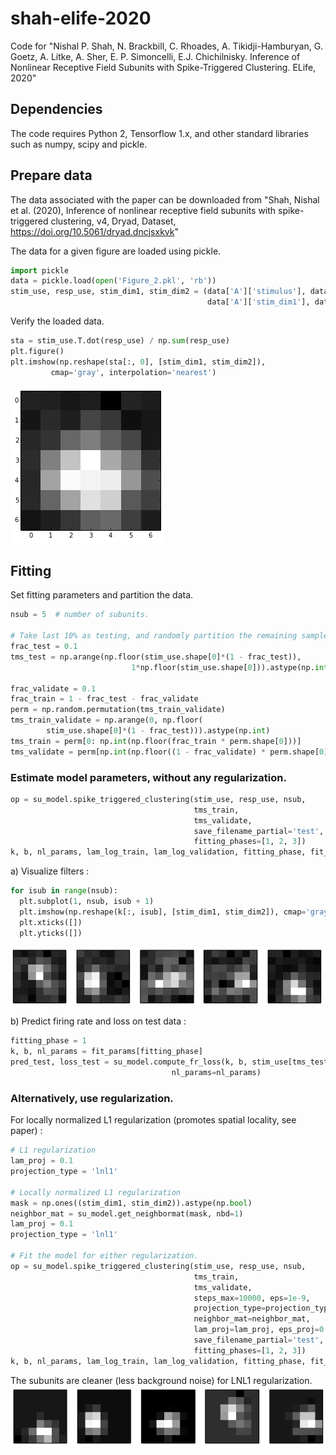 # shah-elife-2020
Code for "Nishal P. Shah, N. Brackbill, C. Rhoades, A. Tikidji-Hamburyan, G. Goetz, A. Litke, A. Sher, E. P. Simoncelli, E.J. Chichilnisky. Inference of Nonlinear Receptive Field Subunits with Spike-Triggered Clustering. ELife, 2020"

## Dependencies
The code requires Python 2, Tensorflow 1.x, and other standard libraries such as numpy, scipy and pickle.

## Prepare data
The data associated with the paper can be downloaded from "Shah, Nishal et al. (2020), Inference of nonlinear receptive field subunits with spike-triggered clustering, v4, Dryad, Dataset, https://doi.org/10.5061/dryad.dncjsxkvk"

The data for a given figure are loaded using pickle. 
```python
import pickle
data = pickle.load(open('Figure_2.pkl', 'rb'))
stim_use, resp_use, stim_dim1, stim_dim2 = (data['A']['stimulus'], data['A']['response'], 
                                            data['A']['stim_dim1'], data['A']['stim_dim2'])
```

Verify the loaded data. 
```python
sta = stim_use.T.dot(resp_use) / np.sum(resp_use)
plt.figure()
plt.imshow(np.reshape(sta[:, 0], [stim_dim1, stim_dim2]), 
         cmap='gray', interpolation='nearest')
```

![sta](doc/sta.png "Receptive field")


## Fitting
Set fitting parameters and partition the data.

```python
nsub = 5  # number of subunits.

# Take last 10% as testing, and randomly partition the remaining samples for training and validation. 
frac_test = 0.1  
tms_test = np.arange(np.floor(stim_use.shape[0]*(1 - frac_test)),
	    				   1*np.floor(stim_use.shape[0])).astype(np.int)

frac_validate = 0.1
frac_train = 1 - frac_test - frac_validate
perm = np.random.permutation(tms_train_validate)
tms_train_validate = np.arange(0, np.floor(
	    stim_use.shape[0]*(1 - frac_test))).astype(np.int)
tms_train = perm[0: np.int(np.floor(frac_train * perm.shape[0]))]
tms_validate = perm[np.int(np.floor((1 - frac_validate) * perm.shape[0])): np.int(perm.shape[0])]
```

### Estimate model parameters, without any regularization. 
```python
op = su_model.spike_triggered_clustering(stim_use, resp_use, nsub,
                                         tms_train,
                                         tms_validate,
                                         save_filename_partial='test', 
                                         fitting_phases=[1, 2, 3])
k, b, nl_params, lam_log_train, lam_log_validation, fitting_phase, fit_params = op
```

a) Visualize filters :
```python
for isub in range(nsub):
  plt.subplot(1, nsub, isub + 1)
  plt.imshow(np.reshape(k[:, isub], [stim_dim1, stim_dim2]), cmap='gray', interpolation='nearest')
  plt.xticks([])
  plt.yticks([])
```
![su_noreg](doc/su_noreg.png "No regularization")


b) Predict firing rate and loss on test data :

```python
fitting_phase = 1
k, b, nl_params = fit_params[fitting_phase] 
pred_test, loss_test = su_model.compute_fr_loss(k, b, stim_use[tms_test, :], resp_use[tms_test, :],
                                    nl_params=nl_params)
```


### Alternatively, use regularization. 

For locally normalized L1 regularization (promotes spatial locality, see paper) : 
```python
# L1 regularization
lam_proj = 0.1
projection_type = 'lnl1'

# Locally normalized L1 regularization
mask = np.ones((stim_dim1, stim_dim2)).astype(np.bool)
neighbor_mat = su_model.get_neighbormat(mask, nbd=1)
lam_proj = 0.1
projection_type = 'lnl1'

# Fit the model for either regularization.
op = su_model.spike_triggered_clustering(stim_use, resp_use, nsub,
                                         tms_train,
                                         tms_validate,
                                         steps_max=10000, eps=1e-9,
                                         projection_type=projection_type,
                                         neighbor_mat=neighbor_mat,
                                         lam_proj=lam_proj, eps_proj=0.01,
                                         save_filename_partial='test', 
                                         fitting_phases=[1, 2, 3])		
k, b, nl_params, lam_log_train, lam_log_validation, fitting_phase, fit_params = op
```

The subunits are cleaner (less background noise) for LNL1 regularization.
![su_reg](doc/su_reg.png "Regularization")


